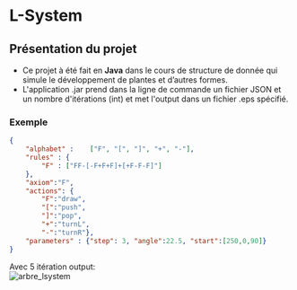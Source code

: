 # L-System
## Présentation du projet
- Ce projet à été fait en **Java** dans le cours de structure de donnée qui simule le développement de plantes et d’autres formes.
- L'application .jar prend dans la ligne de commande un fichier JSON et un nombre d'itérations (int) et met l'output dans un fichier .eps spécifié.
### Exemple
```json
{
	"alphabet" : 	["F", "[", "]", "+", "-"],
	"rules" : {
		"F" : ["FF-[-F+F+F]+[+F-F-F]"]
	},
	"axiom":"F",
	"actions": {
		"F":"draw", 
		"[":"push",
		"]":"pop", 
		"+":"turnL", 
		"-":"turnR"},
	"parameters" : {"step": 3, "angle":22.5, "start":[250,0,90]}
}
```
Avec 5 itération output:
<br />
![arbre_lsystem](https://user-images.githubusercontent.com/76920716/150235723-2eb24ac7-eeee-4f03-9a35-1c703de3334d.PNG)
